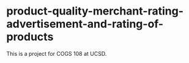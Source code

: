# product-quality-merchant-rating-advertisement-and-rating-of-products

This is a project for COGS 108 at UCSD.

